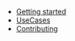 <!-- docs/_sidebar.md -->
* [Getting started](/)
* [UseCases](useCases.md)
* [Contributing](contribute.md)